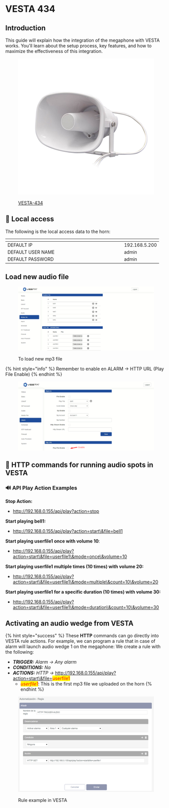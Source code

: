 # VESTA 434

## Introduction

This guide will explain how the integration of the megaphone with VESTA works. You'll learn about the setup process, key features, and how to maximize the effectiveness of this integration.

<figure><img src=".gitbook/assets/image (3) (1) (1) (1) (1) (1) (1) (1) (1) (1) (1) (1) (1) (1) (1) (1) (1) (1) (1) (1) (1).png" alt=""><figcaption><p><a href="https://bydemes.com/es/productos/cctv/accesorios/audio-profesional/VESTA-434">VESTA-434</a></p></figcaption></figure>

## 🔐 Local access

The following is the local access data to the horn:

<table data-header-hidden><thead><tr><th width="350"></th><th></th></tr></thead><tbody><tr><td>DEFAULT IP</td><td>192.168.5.200</td></tr><tr><td>DEFAULT USER NAME</td><td>admin</td></tr><tr><td>DEFAULT PASSWORD</td><td>admin</td></tr></tbody></table>

## Load new audio file

<figure><img src=".gitbook/assets/image (2) (1) (1) (1) (1) (1) (1) (1) (1) (1) (1) (1) (1) (1) (1) (1) (1) (1) (1) (1) (1) (1) (1) (1) (1) (1) (1) (1).png" alt=""><figcaption><p>To load new mp3 file</p></figcaption></figure>



{% hint style="info" %}
Remember to enable en ALARM -> HTTP URL (Play File Enable)
{% endhint %}

<figure><img src=".gitbook/assets/image (1) (1) (1) (1) (1) (1) (1) (1) (1) (1) (1) (1) (1) (1) (1) (1) (1) (1) (1) (1) (1) (1) (1) (1) (1) (1) (1) (1) (1) (1) (1) (1) (1) (1) (1) (1) (1) (1) (1) (1).png" alt=""><figcaption></figcaption></figure>



## 📢 HTTP commands for running audio spots in VESTA

### 🔊 **API Play Action Examples**

**Stop Action:**&#x20;

* http://192.168.0.155/api/play?action=stop

**Start playing bell1:**&#x20;

* http://192.168.0.155/api/play?action=start\&file=bell1

**Start playing userfile1 once with volume 10**:&#x20;

* http://192.168.0.155/api/play?action=start\&file=userfile1\&mode=once\&volume=10

**Start playing userfile1 multiple times (10 times) with volume 20:**

* http://192.168.0.155/api/play?action=start\&file=userfile1\&mode=multiple\&count=10\&volume=20

**Start playing userfile1 for a specific duration (10 times) with volume 30:**&#x20;

* http://192.168.0.155/api/play?action=start\&file=userfile1\&mode=duration\&count=10\&volume=30

## Activating an audio wedge from VESTA

{% hint style="success" %}
These **HTTP** commands can go directly into VESTA rule actions. For example, we can program a rule that in case of alarm will launch audio wedge 1 on the megaphone: We create a rule with the following:&#x20;



* _**TRIGGER:** Alarm -> Any alarm_&#x20;
* _**CONDITIONS:** Na_&#x20;
* _**ACTIONS:** HTTP ->_ http://192.168.0.155/api/play?action=start\&file=<mark style="color:red;">userfile1</mark>
  * _<mark style="color:red;">userfile1</mark>_: This is the first mp3 file we uploaded on the horn
{% endhint %}

<figure><img src=".gitbook/assets/image (5) (1) (1) (1) (1) (1) (1) (1) (1) (1) (1) (1) (1) (1) (1).png" alt=""><figcaption><p>Rule example in VESTA</p></figcaption></figure>

